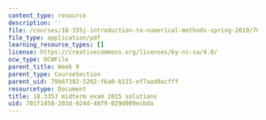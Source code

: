 ```yaml
---
content_type: resource
description: ''
file: /courses/18-335j-introduction-to-numerical-methods-spring-2019/701f1458203d924d48f9029d909ecbda_MIT18_335JS19_exam15sol.pdf
file_type: application/pdf
learning_resource_types: []
license: https://creativecommons.org/licenses/by-nc-sa/4.0/
ocw_type: OCWFile
parent_title: Week 9
parent_type: CourseSection
parent_uid: 79b67382-5292-f6a0-b115-ef7aad0acfff
resourcetype: Document
title: 18.335J midterm exam 2015 solutions
uid: 701f1458-203d-924d-48f9-029d909ecbda
---
```

